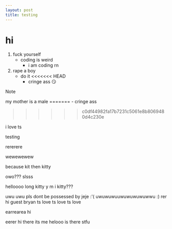 ```yaml
---
layout: post
title: testing
---
```

# hi
1. fuck yourself
   - coding is weird
     - i am coding rn
2. rape a boy
   - do it
<<<<<<< HEAD
     - cringe ass 😏
> [!NOTE]
> my mother is a male
=======
     - cringe ass
>>>>>>> c0df44982fa17b7231c5061e8b8069480d4c230e

i love ts

testing

rererere

wewewewew

because kit then kitty

owo??? slsss

helloooo long kitty
y m i kitty???

uwu uwu 
pls dont be possessed by jeje :'(
uwuwuwuuwuwuwuwuwwu
:)
rer hi guest bryan ts love ts love ts love

earrearea hi 

eerer hi there its me helooo
 is there 
 stfu
 >>>>>>>>>>>>>>>>>>>>>>>>>>>>>>>>>>>>>>>>>>>>>>>>>>>>>>>>>>>>>>>>>>>>>>>>>>>>>>>>>>>>>>>>>>>>>>>>>>>>>>>>
